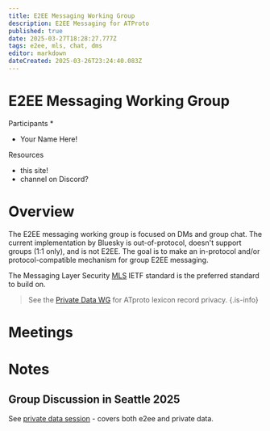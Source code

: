```yaml
---
title: E2EE Messaging Working Group
description: E2EE Messaging for ATProto
published: true
date: 2025-03-27T18:28:27.777Z
tags: e2ee, mls, chat, dms
editor: markdown
dateCreated: 2025-03-26T23:24:40.083Z
---
```


# E2EE Messaging Working Group

Participants
* 
* Your Name Here!

Resources
* this site!
* channel on Discord?

# Overview

The E2EE messaging working group is focused on DMs and group chat. The current implementation by Bluesky is out-of-protocol, doesn't support groups (1:1 only), and is not E2EE. The goal is to make an in-protocol and/or protocol-compatible mechanism for group E2EE messaging.

The Messaging Layer Security [MLS](/mls) IETF standard is the preferred standard to build on.

> See the [Private Data WG](/working-groups/private-data) for ATproto lexicon record privacy.
{.is-info}

# Meetings

# Notes

## Group Discussion in Seattle 2025

See [private data session](/atmosphereconf/seattle2025/private-data) - covers both e2ee and private data.




